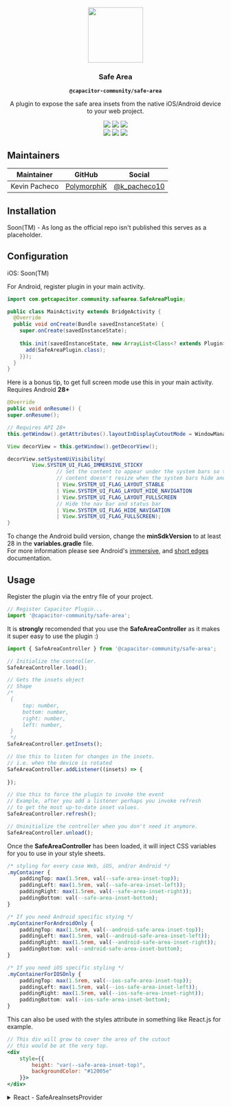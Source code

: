 <p align="center"><br><img src="https://user-images.githubusercontent.com/236501/85893648-1c92e880-b7a8-11ea-926d-95355b8175c7.png" width="128" height="128" /></p>
<h3 align="center">Safe Area</h3>
<p align="center"><strong><code>@capacitor-community/safe-area</code></strong></p>
<p align="center">
  A plugin to expose the safe area insets from the native iOS/Android device to your web project.
</p>

<p align="center">
  <img src="https://img.shields.io/maintenance/yes/2020?style=flat-square" />
  <a href="https://github.com/capacitor-community/safe-area/actions?query=workflow%3A%22CI%22"><img src="https://img.shields.io/github/workflow/status/capacitor-community/safe-area/CI?style=flat-square" /></a>
  <a href="https://www.npmjs.com/package/@capacitor-community/safe-area"><img src="https://img.shields.io/npm/l/@capacitor-community/safe-area?style=flat-square" /></a>
<br>
  <a href="https://www.npmjs.com/package/@capacitor-community/safe-area"><img src="https://img.shields.io/npm/dw/@capacitor-community/safe-area?style=flat-square" /></a>
  <a href="https://www.npmjs.com/package/@capacitor-community/safe-area"><img src="https://img.shields.io/npm/v/@capacitor-community/safe-area?style=flat-square" /></a>
<!-- ALL-CONTRIBUTORS-BADGE:START - Do not remove or modify this section -->
<a href="#contributors-"><img src="https://img.shields.io/badge/all%20contributors-0-orange?style=flat-square" /></a>
<!-- ALL-CONTRIBUTORS-BADGE:END -->
</p>

## Maintainers

| Maintainer | GitHub | Social |
| -----------| -------| -------|
| Kevin Pacheco | [PolymorphiK](https://github.com/PolymorphiK) | [@k_pacheco10](https://twitter.com/k_pacheco10) |

## Installation

Soon(TM) - As long as the official repo isn't published this serves as a placeholder.

## Configuration

iOS: Soon(TM)

For Android, register plugin in your main activity.

```java
import com.getcapacitor.community.safearea.SafeAreaPlugin;

public class MainActivity extends BridgeActivity {
  @Override
  public void onCreate(Bundle savedInstanceState) {
	super.onCreate(savedInstanceState);
  
	this.init(savedInstanceState, new ArrayList<Class<? extends Plugin>>() {{
	  add(SafeAreaPlugin.class);
	}});
  }
}
```
Here is a bonus tip, to get full screen mode use this in your main activity. Requires Android **28+**

```java
@Override
public void onResume() {
super.onResume();

// Requires API 28+
this.getWindow().getAttributes().layoutInDisplayCutoutMode = WindowManager.LayoutParams.LAYOUT_IN_DISPLAY_CUTOUT_MODE_SHORT_EDGES;

View decorView = this.getWindow().getDecorView();

decorView.setSystemUiVisibility(
		View.SYSTEM_UI_FLAG_IMMERSIVE_STICKY
				// Set the content to appear under the system bars so that the
				// content doesn't resize when the system bars hide and show.
				| View.SYSTEM_UI_FLAG_LAYOUT_STABLE
				| View.SYSTEM_UI_FLAG_LAYOUT_HIDE_NAVIGATION
				| View.SYSTEM_UI_FLAG_LAYOUT_FULLSCREEN
				// Hide the nav bar and status bar
				| View.SYSTEM_UI_FLAG_HIDE_NAVIGATION
				| View.SYSTEM_UI_FLAG_FULLSCREEN);
}
  ```
To change the Android build version, change the **minSdkVersion** to at least 28 in the **variables.gradle** file. <br />
For more information please see Android's [immersive](https://developer.android.com/training/system-ui/immersive), and [short edges](https://developer.android.com/reference/android/view/WindowManager.LayoutParams#LAYOUT_IN_DISPLAY_CUTOUT_MODE_SHORT_EDGES) documentation.

## Usage
Register the plugin via the entry file of your project.

```javascript
// Register Capacitor Plugin...
import '@capacitor-community/safe-area';

```

It is **strongly** recomended that you use the **SafeAreaController** as it makes it super easy to use the plugin :)

```javascript
import { SafeAreaController } from '@capacitor-community/safe-area';

// Initialize the controller.
SafeAreaController.load();

// Gets the insets object
// Shape
/*
 {
     top: number,
     bottom: number,
     right: number,
     left: number,
 }
 */
SafeAreaController.getInsets();

// Use this to listen for changes in the insets.
// i.e. when the device is rotated
SafeAreaController.addListener((insets) => {
    
});

// Use this to force the plugin to invoke the event
// Example, after you add a listener perhaps you invoke refresh
// to get the most up-to-date inset values.
SafeAreaController.refresh();

// Uninitialize the controller when you don't need it anymore.
SafeAreaController.unload();
```

Once the **SafeAreaController** has been loaded, it will inject CSS variables for you to use in your style sheets.

```css
/* styling for every case Web, iOS, and/or Android */
.myContainer {
	paddingTop: max(1.5rem, val(--safe-area-inset-top)); 
	paddingLeft: max(1.5rem, val(--safe-area-inset-left));
	paddingRight: max(1.5rem, val(--safe-area-inset-right));
	paddingBottom: val(--safe-area-inset-bottom);
}

/* If you need Android specific stying */
.myContainerForAndroidOnly {
	paddingTop: max(1.5rem, val(--android-safe-area-inset-top)); 
	paddingLeft: max(1.5rem, val(--android-safe-area-inset-left));
	paddingRight: max(1.5rem, val(--android-safe-area-inset-right));
	paddingBottom: val(--android-safe-area-inset-bottom);
}

/* If you need iOS specific styling */
.myContainerForIOSOnly {
	paddingTop: max(1.5rem, val(--ios-safe-area-inset-top)); 
	paddingLeft: max(1.5rem, val(--ios-safe-area-inset-left));
	paddingRight: max(1.5rem, val(--ios-safe-area-inset-right));
	paddingBottom: val(--ios-safe-area-inset-bottom);
}
```

This can also be used with the styles attribute in something like React.js for example.
```jsx
// This div will grow to cover the area of the cutout
// this would be at the very top.
<div
	style={{
		height: "var(--safe-area-inset-top)",
		backgroundColor: "#12005e"
	}}>
</div>
```

<details>
  <summary>React - SafeAreaInsetsProvider</summary>
  
  Here is a component that can be used by React.js developers. This handles everything for you via the SafeAreaController. There is a hook you can use as well called **useSafeAreaInsetsState** which will return a JSON object with top, bottom, right, and left number properties.
  
```javascript 
import * as React from 'react';
import { SafeAreaController } from '@capacitor-community/safe-area';

const StateContext = React.createContext();

export const useSafeAreaInsetsState = () => {
	const context = React.useContext(StateContext);

	if(context === undefined)
		throw new Error("Cannot use 'useSafeAreaInsetsState' outside of a SafeAreaInsetsProvider!");
	
	return context;
}

const SafeAreaInsetsProvider = ({children}) => {
	const [state, setState] = React.useState({
		top: 0,
		bottom: 0,
		right: 0,
		left: 0
	});

	React.useState(() => {
		SafeAreaController.addListener((insets) => {
			setState(insets);
		});

		SafeAreaController.load();

		return () => {
			SafeAreaController.removeAllListeners();
			SafeAreaController.unload();
		}
	}, []);

	return (
		<StateContext.Provider value={state}>
			{children}
		</StateContext.Provider>
	)
};

export default SafeAreaInsetsProvider;
```

You can then use this provider ideally in the **index** file of your project.

```javascript
ReactDOM.render(
	<React.StrictMode>
		<SafeAreaInsetsProvider>
			<App />
		</SafeAreaInsetsProvider>
	</React.StrictMode>,
	document.getElementById('root')
);
```
</details>
